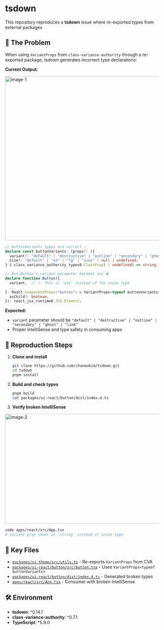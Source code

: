 # tsdown

This repository reproduces a **tsdown** issue where re-exported types from external packages

## 🐛 The Problem

When using `VariantProps` from `class-variance-authority` through a re-exported package, tsdown generates incorrect type declarations:

**Current Output:**

<img width="1101" height="536" alt="image-1" src="https://github.com/user-attachments/assets/87569413-d3f6-421d-96d3-e27536fbce4f" />

```typescript
// buttonVariants types are correct ✅
declare const buttonVariants: (props?: ({
  variant?: "default" | "destructive" | "outline" | "secondary" | "ghost" | "link" | null | undefined;
  size?: "default" | "sm" | "lg" | "icon" | null | undefined;
} & class_variance_authority_types0.ClassProp) | undefined) => string;

// But Button's variant parameter becomes any ❌
declare function Button({
  variant,  // <- This is 'any' instead of the union type
  ...
}: React.ComponentProps<"button"> & VariantProps<typeof buttonVariants> & {
  asChild?: boolean;
}): react_jsx_runtime0.JSX.Element;
```

**Expected:**

- `variant` parameter should be `"default" | "destructive" | "outline" | "secondary" | "ghost" | "link"`
- Proper IntelliSense and type safety in consuming apps

## 🔄 Reproduction Steps

1. **Clone and install**

   ```bash
   git clone https://github.com/chanwukim/tsdown.git
   cd tsdown
   pnpm install
   ```

2. **Build and check types**

   ```bash
   pnpm build
   cat packages/ui-react/button/dist/index.d.ts
   ```

3. **Verify broken IntelliSense**

<img width="717" height="358" alt="image-2" src="https://github.com/user-attachments/assets/874c143e-166c-411d-98bf-b7aea6b899bd" />

   ```bash
   code apps/react/src/App.tsx
   # variant prop shows as 'string' instead of union type
   ```

## 📁 Key Files

- [`packages/ui-theme/src/utils.ts`](./packages/ui-theme/src/utils.ts) - Re-exports `VariantProps` from CVA
- [`packages/ui-react/button/src/button.tsx`](./packages/ui-react/button/src/button.tsx) - Uses `VariantProps<typeof buttonVariants>`
- [`packages/ui-react/button/dist/index.d.ts`](./packages/ui-react/button/dist/index.d.ts) - Generated broken types
- [`apps/react/src/App.tsx`](./apps/react/src/App.tsx) - Consumer with broken IntelliSense

## 🛠️ Environment

- **tsdown**: ^0.14.1
- **class-variance-authority**: ^0.7.1
- **TypeScript**: ^5.9.0

